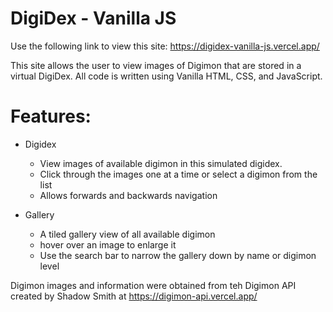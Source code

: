 # DigiDex - Vanilla JS

Use the following link to view this site:
https://digidex-vanilla-js.vercel.app/

This site allows the user to view images of Digimon that are stored in a virtual DigiDex. 
All code is written using Vanilla HTML, CSS, and JavaScript.

# Features:

- Digidex
   - View images of available digimon in this simulated digidex.
   - Click through the images one at a time or select a digimon from the list
   - Allows forwards and backwards navigation
 
- Gallery
   - A tiled gallery view of all available digimon
   - hover over an image to enlarge it
   - Use the search bar to narrow the gallery down by name or digimon level

Digimon images and information were obtained from teh Digimon API created by Shadow Smith at https://digimon-api.vercel.app/
